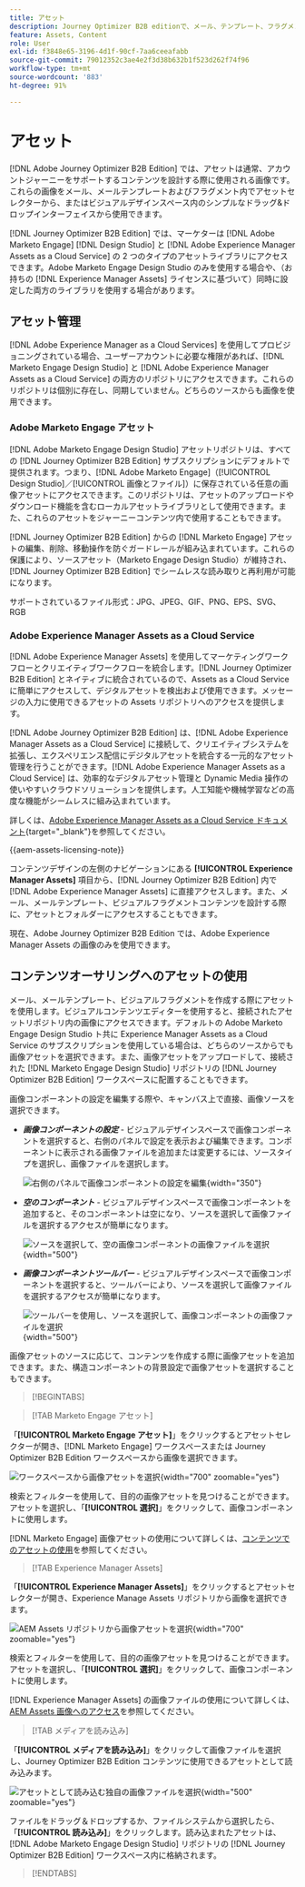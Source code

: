 ```yaml
---
title: アセット
description: Journey Optimizer B2B editionで、メール、テンプレート、フラグメント用にMarketo Engage Design Studio とAEM Assetsの画像アセットを管理します。
feature: Assets, Content
role: User
exl-id: f3848e65-3196-4d1f-90cf-7aa6ceeafabb
source-git-commit: 79012352c3ae4e2f3d38b632b1f523d262f74f96
workflow-type: tm+mt
source-wordcount: '883'
ht-degree: 91%

---
```


# アセット

[!DNL Adobe Journey Optimizer B2B Edition] では、アセットは通常、アカウントジャーニーをサポートするコンテンツを設計する際に使用される画像です。これらの画像をメール、メールテンプレートおよびフラグメント内でアセットセレクターから、またはビジュアルデザインスペース内のシンプルなドラッグ&amp;ドロップインターフェイスから使用できます。

[!DNL Journey Optimizer B2B Edition] では、マーケターは [!DNL Adobe Marketo Engage] [!DNL Design Studio] と [!DNL Adobe Experience Manager Assets as a Cloud Service] の 2 つのタイプのアセットライブラリにアクセスできます。Adobe Marketo Engage Design Studio のみを使用する場合や、（お持ちの [!DNL Experience Manager Assets] ライセンスに基づいて）同時に設定した両方のライブラリを使用する場合があります。

## アセット管理

[!DNL Adobe Experience Manager as a Cloud Services] を使用してプロビジョニングされている場合、ユーザーアカウントに必要な権限があれば、[!DNL Marketo Engage Design Studio] と [!DNL Adobe Experience Manager Assets as a Cloud Service] の両方のリポジトリにアクセスできます。これらのリポジトリは個別に存在し、同期していません。どちらのソースからも画像を使用できます。

### Adobe Marketo Engage アセット

[!DNL Adobe Marketo Engage Design Studio] アセットリポジトリは、すべての [!DNL Journey Optimizer B2B Edition] サブスクリプションにデフォルトで提供されます。つまり、[!DNL Adobe Marketo Engage]（[!UICONTROL Design Studio]／[!UICONTROL 画像とファイル]）に保存されている任意の画像アセットにアクセスできます。このリポジトリは、アセットのアップロードやダウンロード機能を含むローカルアセットライブラリとして使用できます。また、これらのアセットをジャーニーコンテンツ内で使用することもできます。

[!DNL Journey Optimizer B2B Edition] からの [!DNL Marketo Engage] アセットの編集、削除、移動操作を防ぐガードレールが組み込まれています。これらの保護により、ソースアセット（Marketo Engage Design Studio）が維持され、[!DNL Journey Optimizer B2B Edition] でシームレスな読み取りと再利用が可能になります。

サポートされているファイル形式：JPG、JPEG、GIF、PNG、EPS、SVG、RGB

### Adobe Experience Manager Assets as a Cloud Service

[!DNL Adobe Experience Manager Assets] を使用してマーケティングワークフローとクリエイティブワークフローを統合します。[!DNL Journey Optimizer B2B Edition] とネイティブに統合されているので、Assets as a Cloud Service に簡単にアクセスして、デジタルアセットを検出および使用できます。メッセージの入力に使用できるアセットの Assets リポジトリへのアクセスを提供します。

[!DNL Adobe Journey Optimizer B2B Edition] は、[!DNL Adobe Experience Manager Assets as a Cloud Service] に接続して、クリエイティブシステムを拡張し、エクスペリエンス配信にデジタルアセットを統合する一元的なアセット管理を行うことができます。[!DNL Adobe Experience Manager Assets as a Cloud Service] は、効率的なデジタルアセット管理と Dynamic Media 操作の使いやすいクラウドソリューションを提供します。人工知能や機械学習などの高度な機能がシームレスに組み込まれています。

詳しくは、[Adobe Experience Manager Assets as a Cloud Service ドキュメント](https://experienceleague.adobe.com/ja/docs/experience-manager-cloud-service/content/assets/overview){target="_blank"}を参照してください。

{{aem-assets-licensing-note}}

コンテンツデザインの左側のナビゲーションにある **[!UICONTROL Experience Manager Assets]** 項目から、[!DNL Journey Optimizer B2B Edition] 内で [!DNL Adobe Experience Manager Assets] に直接アクセスします。また、メール、メールテンプレート、ビジュアルフラグメントコンテンツを設計する際に、アセットとフォルダーにアクセスすることもできます。

現在、Adobe Journey Optimizer B2B Edition では、Adobe Experience Manager Assets の画像のみを使用できます。

## コンテンツオーサリングへのアセットの使用

メール、メールテンプレート、ビジュアルフラグメントを作成する際にアセットを使用します。ビジュアルコンテンツエディターを使用すると、接続されたアセットリポジトリ内の画像にアクセスできます。デフォルトの Adobe Marketo Engage Design Studio ト共に Experience Manager Assets as a Cloud Service のサブスクリプションを使用している場合は、どちらのソースからでも画像アセットを選択できます。また、画像アセットをアップロードして、接続された [!DNL Marketo Engage Design Studio] リポジトリの [!DNL Journey Optimizer B2B Edition] ワークスペースに配置することもできます。

画像コンポーネントの設定を編集する際や、キャンバス上で直接、画像ソースを選択できます。

* **_画像コンポーネントの設定_** - ビジュアルデザインスペースで画像コンポーネントを選択すると、右側のパネルで設定を表示および編集できます。コンポーネントに表示される画像ファイルを追加または変更するには、ソースタイプを選択し、画像ファイルを選択します。

  ![右側のパネルで画像コンポーネントの設定を編集](./assets/content-assets-image-settings.png){width="350"}

* **_空のコンポーネント_** - ビジュアルデザインスペースで画像コンポーネントを追加すると、そのコンポーネントは空になり、ソースを選択して画像ファイルを選択するアクセスが簡単になります。

  ![ソースを選択して、空の画像コンポーネントの画像ファイルを選択](./assets/content-assets-image-component-empty.png){width="500"}

* **_画像コンポーネントツールバー_** - ビジュアルデザインスペースで画像コンポーネントを選択すると、ツールバーにより、ソースを選択して画像ファイルを選択するアクセスが簡単になります。

  ![ツールバーを使用し、ソースを選択して、画像コンポーネントの画像ファイルを選択](./assets/content-assets-image-toolbar-settings.png){width="500"}

画像アセットのソースに応じて、コンテンツを作成する際に画像アセットを追加できます。また、構造コンポーネントの背景設定で画像アセットを選択することもできます。

>[!BEGINTABS]

>[!TAB Marketo Engage アセット]

「**[!UICONTROL Marketo Engage アセット]**」をクリックするとアセットセレクターが開き、[!DNL Marketo Engage] ワークスペースまたは Journey Optimizer B2B Edition ワークスペースから画像を選択できます。

![ワークスペースから画像アセットを選択](./assets/content-assets-image-me-selected.png){width="700" zoomable="yes"}

検索とフィルターを使用して、目的の画像アセットを見つけることができます。アセットを選択し、「**[!UICONTROL 選択]**」をクリックして、画像コンポーネントに使用します。

[!DNL Marketo Engage] 画像アセットの使用について詳しくは、[コンテンツでのアセットの使用](./marketo-engage-design-studio.md#use-assets-in-your-content)を参照してください。

>[!TAB Experience Manager Assets]

「**[!UICONTROL Experience Manager Assets]**」をクリックするとアセットセレクターが開き、Experience Manage Assets リポジトリから画像を選択できます。

![AEM Assets リポジトリから画像アセットを選択](./assets/content-assets-image-aem-selected.png){width="700" zoomable="yes"}

検索とフィルターを使用して、目的の画像アセットを見つけることができます。アセットを選択し、「**[!UICONTROL 選択]**」をクリックして、画像コンポーネントに使用します。

[!DNL Experience Manager Assets] の画像ファイルの使用について詳しくは、[AEM Assets 画像へのアクセス](./aem-assets.md#access-aem-assets-images)を参照してください。

>[!TAB メディアを読み込み]

「**[!UICONTROL メディアを読み込み]**」をクリックして画像ファイルを選択し、Journey Optimizer B2B Edition コンテンツに使用できるアセットとして読み込みます。

![アセットとして読み込む独自の画像ファイルを選択](./assets/content-assets-image-import-file-selected.png){width="500" zoomable="yes"}

ファイルをドラッグ＆ドロップするか、ファイルシステムから選択したら、「**[!UICONTROL 読み込み]**」をクリックします。読み込まれたアセットは、[!DNL Adobe Marketo Engage Design Studio] リポジトリの [!DNL Journey Optimizer B2B Edition] ワークスペース内に格納されます。

>[!ENDTABS]
